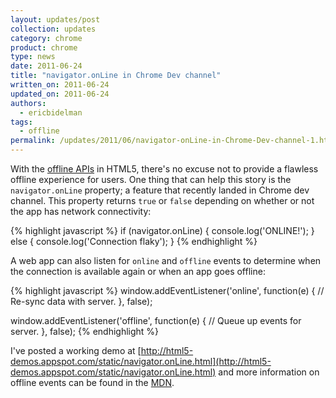 ```yaml
---
layout: updates/post
collection: updates
category: chrome
product: chrome
type: news
date: 2011-06-24
title: "navigator.onLine in Chrome Dev channel"
written_on: 2011-06-24
updated_on: 2011-06-24
authors:
  - ericbidelman
tags:
  - offline
permalink: /updates/2011/06/navigator-onLine-in-Chrome-Dev-channel-1.html
---
```

With the [offline APIs](http://www.html5rocks.com/features/offline) in HTML5, there's no excuse not to provide a flawless offline experience for users. One thing that can help this story is the `navigator.onLine` property; a feature that recently landed in Chrome dev channel. This property returns `true` or `false` depending on whether or not the app has network connectivity:

{% highlight javascript %}
if (navigator.onLine) {
  console.log('ONLINE!');
} else {
  console.log('Connection flaky');
}
{% endhighlight %}

A web app can also listen for `online` and `offline` events to determine when the connection is available again or when an app goes offline:

{% highlight javascript %}
window.addEventListener('online', function(e) {
  // Re-sync data with server.
}, false);

window.addEventListener('offline', function(e) {
  // Queue up events for server.
}, false);
{% endhighlight %}

I've posted a working demo at [http://html5-demos.appspot.com/static/navigator.onLine.html](http://html5-demos.appspot.com/static/navigator.onLine.html) and more information on offline events can be found in the [MDN](https://developer.mozilla.org/en/Online_and_offline_events).
